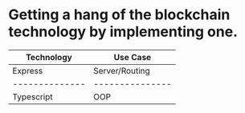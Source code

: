 Getting a hang of the blockchain technology by implementing one.
================================================================

| Technology | Use Case        |
|------------|-----------------|
| Express      | Server/Routing|
|--------------|---------------|
| Typescript   | OOP           |